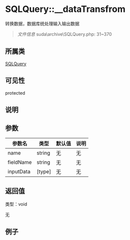 # SQLQuery::__dataTransfrom

转换数据，数据库统处理输入输出数据

> *文件信息* suda\archive\SQLQuery.php: 31~370

## 所属类 

[SQLQuery](../SQLQuery.md)

## 可见性

 protected 

## 说明




## 参数


| 参数名 | 类型 | 默认值 | 说明 |
|--------|-----|-------|-------|
| name |  string | 无 | 无 |
| fieldName |  string | 无 | 无 |
| inputData |  [type] | 无 | 无 |



## 返回值

类型：void

无



## 例子

